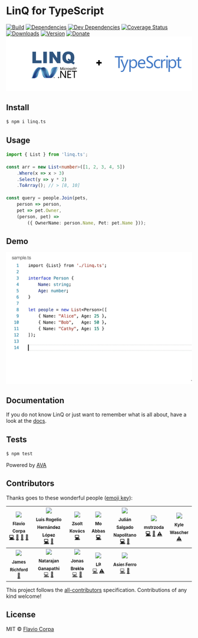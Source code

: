 # LinQ for TypeScript

[![Build](https://img.shields.io/travis/kutyel/linq.ts/master.svg?style=flat-square)](https://travis-ci.org/kutyel/linq.ts)
[![Dependencies](https://img.shields.io/david/kutyel/linq.ts.svg?style=flat-square)](https://david-dm.org/kutyel/linq.ts)
[![Dev Dependencies](https://img.shields.io/david/dev/kutyel/linq.ts.svg?style=flat-square)](https://david-dm.org/kutyel/linq.ts?type=dev)
[![Coverage Status](https://img.shields.io/coveralls/kutyel/linq.ts/master.svg?style=flat-square)](https://coveralls.io/github/kutyel/linq.ts?branch=master)
[![Downloads](https://img.shields.io/npm/dm/linqts.svg?style=flat-square)](https://npmjs.com/packages/linqts)
[![Version](https://img.shields.io/npm/v/linqts.svg?style=flat-square)](https://npmjs.com/packages/linqts)
[![Donate](https://img.shields.io/badge/donate-paypal-blue.svg?style=flat-square)](https://paypal.me/flaviocorpa)
[![linqts](https://raw.githubusercontent.com/kutyel/linq/master/linqts.png)](http://www.typescriptlang.org)

## Install

```sh
$ npm i linq.ts
```

## Usage

```typescript
import { List } from 'linq.ts';

const arr = new List<number>([1, 2, 3, 4, 5])
    .Where(x => x > 3)
    .Select(y => y * 2)
    .ToArray(); // > [8, 10]

const query = people.Join(pets,
    person => person,
    pet => pet.Owner,
    (person, pet) =>
        ({ OwnerName: person.Name, Pet: pet.Name }));
```

## Demo

![linqts.gif](https://raw.githubusercontent.com/kutyel/linq/master/linqts.gif)

## Documentation
If you do not know LinQ or just want to remember what is all about, have a look at the [docs](http://kutyel.github.io/linq.ts/docs/classes/list/index.html).

## Tests

```sh
$ npm test
```

Powered by [AVA](https://github.com/sindresorhus/ava)

## Contributors

Thanks goes to these wonderful people ([emoji key](https://github.com/kentcdodds/all-contributors#emoji-key)):

<!-- ALL-CONTRIBUTORS-LIST:START - Do not remove or modify this section -->
<!-- prettier-ignore -->
| [<img src="https://avatars0.githubusercontent.com/u/5127501?v=3" width="100px;"/><br /><sub><b>Flavio Corpa</b></sub>](http://flaviocorpa.com)<br />[💻](https://github.com/kutyel/linq.ts/commits?author=kutyel "Code") [💬](#question-kutyel "Answering Questions") [📖](https://github.com/kutyel/linq.ts/commits?author=kutyel "Documentation") [👀](#review-kutyel "Reviewed Pull Requests") | [<img src="https://avatars1.githubusercontent.com/u/5412470?v=3" width="100px;"/><br /><sub><b>Luis Rogelio Hernández López</b></sub>](https://github.com/Kurtz1993)<br />[💻](https://github.com/kutyel/linq.ts/commits?author=Kurtz1993 "Code") [🔧](#tool-Kurtz1993 "Tools") | [<img src="https://avatars3.githubusercontent.com/u/20083522?v=3" width="100px;"/><br /><sub><b>Zsolt Kovács</b></sub>](https://github.com/zskovacs)<br />[💻](https://github.com/kutyel/linq.ts/commits?author=zskovacs "Code") | [<img src="https://avatars2.githubusercontent.com/u/1510389?v=3" width="100px;"/><br /><sub><b>Mo Abbas</b></sub>](https://github.com/abbasmhd)<br />[💻](https://github.com/kutyel/linq.ts/commits?author=abbasmhd "Code") | [<img src="https://avatars3.githubusercontent.com/u/13154847?v=3" width="100px;"/><br /><sub><b>Julián Salgado Napolitano</b></sub>](https://euipo.europa.eu/ohimportal/404)<br />[💻](https://github.com/kutyel/linq.ts/commits?author=keropodium "Code") [🔧](#tool-keropodium "Tools") | [<img src="https://avatars0.githubusercontent.com/u/22657637?v=3" width="100px;"/><br /><sub><b>mstrzoda</b></sub>](https://github.com/mstrzoda)<br />[💻](https://github.com/kutyel/linq.ts/commits?author=mstrzoda "Code") [🐛](https://github.com/kutyel/linq.ts/issues?q=author%3Amstrzoda "Bug reports") [⚠️](https://github.com/kutyel/linq.ts/commits?author=mstrzoda "Tests") | [<img src="https://avatars0.githubusercontent.com/u/124676?v=3" width="100px;"/><br /><sub><b>Kyle Wascher</b></sub>](https://github.com/Zoxive)<br />[⚠️](https://github.com/kutyel/linq.ts/commits?author=Zoxive "Tests") |
| :---: | :---: | :---: | :---: | :---: | :---: | :---: |
| [<img src="https://avatars1.githubusercontent.com/u/8244919?v=3" width="100px;"/><br /><sub><b>James Richford</b></sub>](https://github.com/jamesrichford)<br />[🔧](#tool-jamesrichford "Tools") | [<img src="https://avatars1.githubusercontent.com/u/9244766?v=3" width="100px;"/><br /><sub><b>Natarajan Ganapathi</b></sub>](https://in.linkedin.com/in/natarajanganapathi)<br />[💻](https://github.com/kutyel/linq.ts/commits?author=natarajanmca11 "Code") [🔧](#tool-natarajanmca11 "Tools") | [<img src="https://avatars0.githubusercontent.com/u/797614?v=3" width="100px;"/><br /><sub><b>Jonas Brekle</b></sub>](https://github.com/jbrekle)<br />[💻](https://github.com/kutyel/linq.ts/commits?author=jbrekle "Code") [🐛](https://github.com/kutyel/linq.ts/issues?q=author%3Ajbrekle "Bug reports") | [<img src="https://avatars3.githubusercontent.com/u/927201?v=4" width="100px;"/><br /><sub><b>LP</b></sub>](https://github.com/grofit)<br />[💻](https://github.com/kutyel/linq.ts/commits?author=grofit "Code") [⚠️](https://github.com/kutyel/linq.ts/commits?author=grofit "Tests") | [<img src="https://avatars3.githubusercontent.com/u/1768777?v=4" width="100px;"/><br /><sub><b>Asier Ferro</b></sub>](https://github.com/asierferro)<br />[💻](https://github.com/kutyel/linq.ts/commits?author=asierferro "Code") [🔧](#tool-asierferro "Tools") |
<!-- ALL-CONTRIBUTORS-LIST:END -->

This project follows the [all-contributors](https://github.com/kentcdodds/all-contributors) specification. Contributions of any kind welcome!

## License

MIT © [Flavio Corpa](http://flaviocorpa.com)
